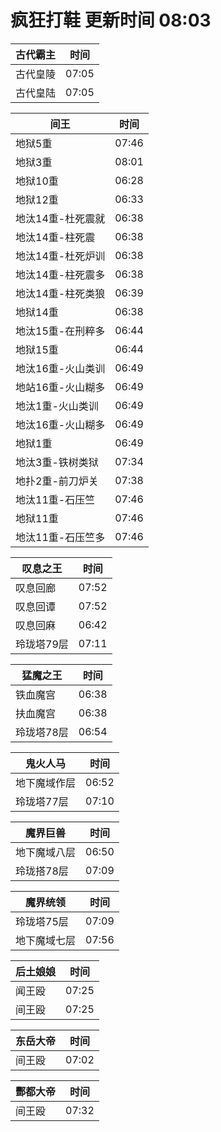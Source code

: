 # 疯狂打鞋 更新时间 08:03

| 古代霸主   | 时间    |
|--------|-------|
| 古代皇陵 | 07:05 |
| 古代皇陆 | 07:05 |

| 间王   | 时间    |
|--------|-------|
| 地狱5重 | 07:46 |
| 地狱3重 | 08:01 |
| 地狱10重 | 06:28 |
| 地狱12重 | 06:33 |
| 地汰14重-杜死震就 | 06:38 |
| 地汰14重-柱死震 | 06:38 |
| 地汰14重-杜死炉训 | 06:38 |
| 地汰14重-柱死震多 | 06:38 |
| 地汰14重-柱死类狼 | 06:39 |
| 地狱14重 | 06:38 |
| 地汰15重-在刑粹多 | 06:44 |
| 地狱15重 | 06:44 |
| 地汰16重-火山类训 | 06:49 |
| 地站16重-火山糊多 | 06:49 |
| 地汰1重-火山类训 | 06:49 |
| 地汰16重-火山糊多 | 06:49 |
| 地狱1重 | 06:49 |
| 地汰3重-铁树类狱 | 07:34 |
| 地扑2重-前刀炉关 | 07:38 |
| 地汰11重-石压竺 | 07:46 |
| 地狱11重 | 07:46 |
| 地汰11重-石压竺多 | 07:46 |

| 叹息之王   | 时间    |
|--------|-------|
| 叹息回廊 | 07:52 |
| 叹息回谭 | 07:52 |
| 叹息回麻 | 06:42 |
| 玲珑塔79层 | 07:11 |

| 猛魔之王   | 时间    |
|--------|-------|
| 铁血魔宫 | 06:38 |
| 扶血魔宫 | 06:38 |
| 玲珑塔78层 | 06:54 |

| 鬼火人马   | 时间    |
|--------|-------|
| 地下魔域作层 | 06:52 |
| 玲珑塔77层 | 07:10 |

| 魔界巨兽   | 时间    |
|--------|-------|
| 地下魔域八层 | 06:50 |
| 玲珑搭78层 | 07:09 |

| 魔界统领   | 时间    |
|--------|-------|
| 玲珑塔75层 | 07:09 |
| 地下魔域七层 | 07:56 |

| 后土娘娘   | 时间    |
|--------|-------|
| 闻王殴 | 07:25 |
| 间王殴 | 07:25 |

| 东岳大帝   | 时间    |
|--------|-------|
| 间王殴 | 07:02 |

| 酆都大帝   | 时间    |
|--------|-------|
| 间王殴 | 07:32 |